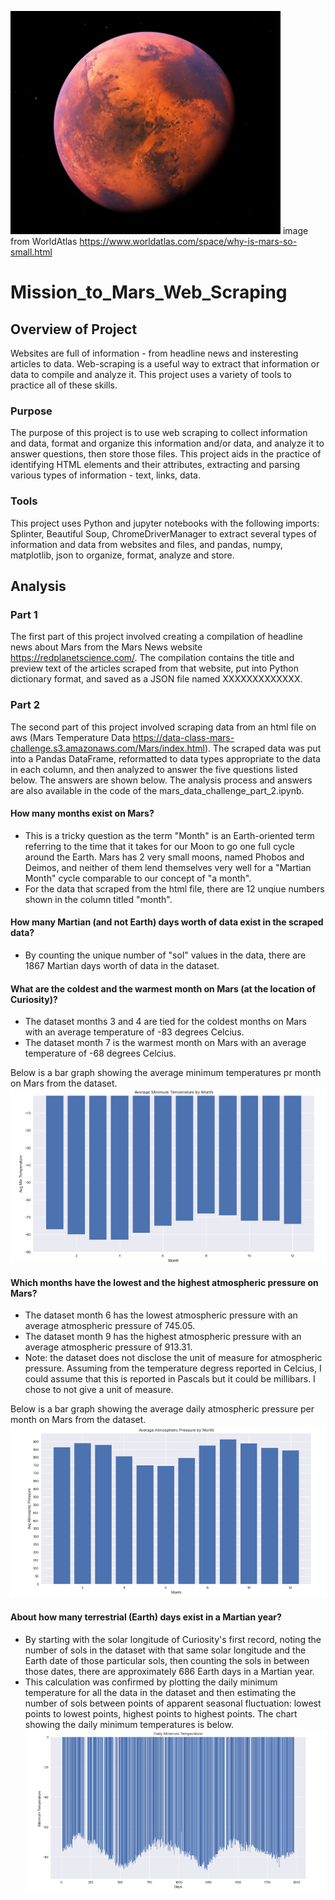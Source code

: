 ![The planet Mars](https://github.com/bnidam/Mission_to_Mars_Web_Scraping/blob/main/Resources/Mars.png) image from WorldAtlas https://www.worldatlas.com/space/why-is-mars-so-small.html

# Mission_to_Mars_Web_Scraping

## Overview of Project
Websites are full of information - from headline news and insteresting articles to data. Web-scraping is a useful way to extract that information or data to compile and analyze it. This project uses a variety of tools to practice all of these skills.

### Purpose
The purpose of this project is to use web scraping to collect information and data, format and organize this information and/or data, and analyze it to answer questions, then store those files. This project aids in the practice of identifying HTML elements and their attributes, extracting and parsing various types of information - text, links, data.

### Tools
This project uses Python and jupyter notebooks with the following imports: Splinter, Beautiful Soup, ChromeDriverManager to extract several types of information and data from websites and files, and pandas, numpy, matplotlib, json to organize, format, analyze and store. 

## Analysis 

### Part 1
The first part of this project involved creating a compilation of headline news about Mars from the Mars News website https://redplanetscience.com/.  The compilation contains the title and preview text of the articles scraped from that website, put into Python dictionary format, and saved as a JSON file named XXXXXXXXXXXXX.

### Part 2
The second part of this project involved scraping data from an html file on aws (Mars Temperature Data https://data-class-mars-challenge.s3.amazonaws.com/Mars/index.html). The scraped data was put into a Pandas DataFrame, reformatted to data types appropriate to the data in each column, and then analyzed to answer the five questions listed below. The answers are shown below. The analysis process and answers are also available in the code of the mars_data_challenge_part_2.ipynb.

#### How many months exist on Mars?
- This is a tricky question as the term "Month" is an Earth-oriented term referring to the time that it takes for our Moon to go one full cycle around the Earth. Mars has 2 very small moons, named Phobos and Deimos, and neither of them lend themselves very well for a "Martian Month" cycle comparable to our concept of "a month".
- For the data that scraped from the html file, there are 12 unqiue numbers shown in the column titled "month". 

#### How many Martian (and not Earth) days worth of data exist in the scraped data?
- By counting the unique number of "sol" values in the data, there are 1867 Martian days worth of data in the dataset. 

#### What are the coldest and the warmest month on Mars (at the location of Curiosity)?
- The dataset months 3 and 4 are tied for the coldest months on Mars with an average temperature of -83 degrees Celcius.
- The dataset month 7 is the warmest month on Mars with an average temperature of -68 degrees Celcius. 

Below is a bar graph showing the average minimum temperatures pr month on Mars from the dataset.
![Bar chart: Average Miinimum Temperatures by Month](https://github.com/bnidam/Mission_to_Mars_Web_Scraping/blob/main/Resources/Avg_Min_Temp_Month.png)

#### Which months have the lowest and the highest atmospheric pressure on Mars?
- The dataset month 6 has the lowest atmospheric pressure with an average atmospheric pressure of 745.05.
- The dataset month 9 has the highest atmospheric pressure with an average atmospheric pressure of 913.31.
- Note: the dataset does not disclose the unit of measure for atmospheric pressure. Assuming from the temperature degress reported in Celcius, I could assume that this is reported in Pascals but it could be millibars. I chose to not give a unit of measure.

Below is a bar graph showing the average daily atmospheric pressure per month on Mars from the dataset.
![Bar chart: Average Atmospheric Pressure by Month](https://github.com/bnidam/Mission_to_Mars_Web_Scraping/blob/main/Resources/Avg_Atmos_Press_Month.png)

#### About how many terrestrial (Earth) days exist in a Martian year? 
- By starting with the solar longitude of Curiosity's first record, noting the number of sols in the dataset with that same solar longitude and the Earth date of those particular sols, then counting the sols in between those dates, there are approximately 686 Earth days in a Martian year.
- This calculation was confirmed by plotting the daily minimum temperature for all the data in the dataset and then estimating the number of sols between points of apparent seasonal fluctuation: lowest points to lowest points, highest points to highest points. The chart showing the daily minimum temperatures is below.
![chart: Daily Minimum Temperatures](https://github.com/bnidam/Mission_to_Mars_Web_Scraping/blob/main/Resources/Daily_Min_Temp.png)